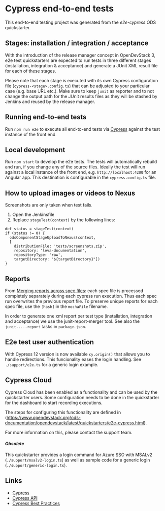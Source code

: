 # Cypress end-to-end tests

This end-to-end testing project was generated from the *e2e-cypress* ODS quickstarter.

## Stages: installation / integration / acceptance

With the introduction of the release manager concept in OpenDevStack 3, e2e test quickstarters are expected to run tests in three different stages (installation, integration & acceptance) and generate a JUnit XML result file for each of these stages.

Please note that each stage is executed with its own Cypress configuration file (`cypress-<stage>.config.ts`) that can be adjusted to your particular case (e.g. base URL etc.). Make sure to keep `junit` as reporter and to not change the output path for the JUnit results files as they will be stashed by Jenkins and reused by the release manager.

## Running end-to-end tests

Run `npm run e2e` to execute all end-to-end tests via [Cypress](https://www.cypress.io) against the test instance of the front end.

## Local development

Run `npm start` to develop the e2e tests. The tests will automatically rebuild and run, if you change any of the source files. Ideally the test will run against a local instance of the front end, e.g. `http://localhost:4200` for an Angular app. This destination is configurable in the `cypress.config.ts` file.

## How to upload images or videos to Nexus

Screenshots are only taken when test fails.
  1. Open the Jenkinsfile
  2. Replace `stageTest(context)` by the following lines:
  ```
  def status = stageTest(context)
  if (status != 0) {
    odsComponentStageUploadToNexus(context,
    [
      distributionFile: 'tests/screenshots.zip',
      repository: 'leva-documentation',
      repositoryType: 'raw',
      targetDirectory: "${targetDirectory}"])
  }
  ```

## Reports
From [Merging reports across spec files](https://docs.cypress.io/guides/tooling/reporters#Merging-reports-across-spec-files): each spec file is processed completely separately during each cypress run execution. Thus each spec run overwrites the previous report file. To preserve unique reports for each spec file, use the `[hash]` in the `mochaFile` filename.

In order to generate one xml report per test type (installation, integration and acceptance) we use the junit-report-merger tool. See also the `junit-...-report` tasks in `package.json`.

## E2e test user authentication

With Cypress 12 version is now available `cy.origin()` that allows you to handle redirections. This funcionality eases the login handling.
See `./support/e2e.ts` for a generic login example.

## Cypress Cloud

Cypress Cloud has been enabled as a functionality and can be used by the quickstarter users. Some configuration needs to be done in the quickstarter for the dashboard to start recording executions. 

The steps for configuring this functionality are defined in (https://www.opendevstack.org/ods-documentation/opendevstack/latest/quickstarters/e2e-cypress.html).

For more information on this, please contact the support team.

#### *Obsolete*

This quickstarter provides a login command for Azure SSO with MSALv2 (`./support/msalv2-login.ts`) as well as sample code for a generic login (`./support/generic-login.ts`). 

## Links
* [Cypress](https://www.cypress.io)
* [Cypress API](https://docs.cypress.io/api/introduction/api.html)
* [Cypress Best Practices](https://docs.cypress.io/guides/references/best-practices.html)
